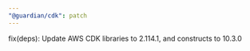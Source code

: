 ```yaml
---
"@guardian/cdk": patch
---
```


fix(deps): Update AWS CDK libraries to 2.114.1, and constructs to 10.3.0
